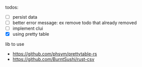 todos:
- [ ] persist data
- [ ] better error message: ex remove todo that already removed
- [ ] implement clui
- [x] using pretty table

lib to use
- https://github.com/phsym/prettytable-rs
- https://github.com/BurntSushi/rust-csv